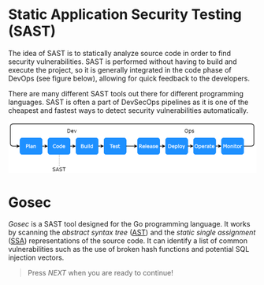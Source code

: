 # Static Application Security Testing (SAST)

The idea of SAST is to statically analyze source code in order to find security vulnerabilities. SAST is performed without having to build and execute the project, so it is generally integrated in the code phase of DevOps (see figure below), allowing for quick feedback to the developers. 

There are many different SAST tools out there for different programming languages. SAST is often a part of DevSecOps pipelines as it is one of the cheapest and fastest ways to detect security vulnerabilities automatically. 

<img src="../assets/flowchart.png">

# Gosec

*Gosec* is a SAST tool designed for the Go programming language. It works by scanning the *abstract syntax tree* ([AST](https://en.wikipedia.org/wiki/Abstract_syntax_tree)) and the *static single assignment* ([SSA](https://en.wikipedia.org/wiki/Static_single-assignment_form)) representations of the source code. It can identify a list of common vulnerabilities such as the use of broken hash functions and potential SQL injection vectors.

> Press *NEXT* when you are ready to continue!